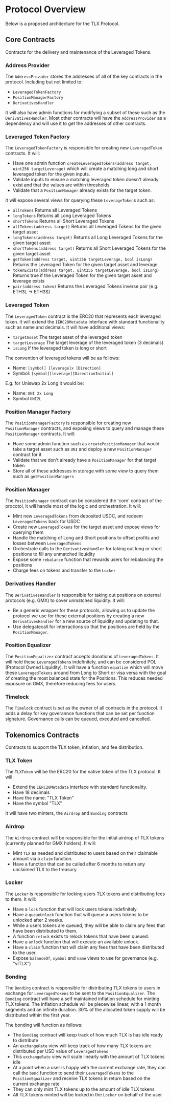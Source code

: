 # Protocol Overview

Below is a proposed architecture for the TLX Protocol.

## Core Contracts

Contracts for the delivery and maintenance of the Leveraged Tokens.

### Address Provider

The `AddressProvider` stores the addresses of all of the key contracts in the protocol.
Including but not limited to:

- `LeveragedTokenFactory`
- `PositionManagerFactory`
- `DerivativesHandler`

It will also have admin functions for modifying a subset of these such as the `DerivativesHandler`.
Most other contracts will have the `AddressProvider` as a dependency and will use it to get the addresses of other contracts.

### Leveraged Token Factory

The `LeveragedTokenFactory` is responsible for creating new `LeveragedToken` contracts.
It will:

- Have one admin function `createLeveragedTokens(address target, uint256 targetLeverage)` which will create a matching long and short leveraged token for the given inputs.
- Validate inputs to ensure a matching leveraged token doesn't already exist and that the values are within thresholds
- Validate that a `PositionManager` already exists for the target token.

It will expose several views for querying these `LeverageToken`s such as:

- `allTokens` Returns all Leveraged Tokens
- `longTokens` Returns all Long Leveraged Tokens
- `shortTokens` Returns all Short Leveraged Tokens
- `allTokens(address target)` Returns all Leveraged Tokens for the given target asset
- `longTokens(address target)` Returns all Long Leveraged Tokens for the given target asset
- `shortTokens(address target)` Returns all Short Leveraged Tokens for the given target asset
- `getToken(address target, uint256 targetLeverage, bool isLong)` Returns the Leveraged Token for the given target asset and leverage
- `tokenExists(address target, uint256 targetLeverage, bool isLong)` Returns true if the Leveraged Token for the given target asset and leverage exists
- `pair(address token)` Returns the Leveraged Tokens inverse pair (e.g. ETH3L -> ETH3S)

### Leveraged Token

The `LeveragedToken` contract is the ERC20 that represents each leveraged token.
It will extend the `IERC20Metadata` interface with standard functionality such as name and decimals.
It will have additional views:

- `targetAsset` The target asset of the leveraged token
- `targetLeverage` The target leverage of the leveraged token (3 decimals)
- `isLong` If the leveraged token is long or short

The convention of leveraged tokens will be as follows:

- Name: `[symbol] [leverage]x [Direction]`
- Symbol: `[symbol][leverage][DirectionInitial]`

E.g. for Uniswap 2x Long it would be:

- Name: `UNI 2x Long`
- Symbol `UNI2L`

### Position Manager Factory

The `PositionManagerFactory` is responsible for creating new `PositionManager` contracts, and exposing views to query and manage these `PositionManager` contracts.
It will:

- Have some admin function such as `createPositionManager` that would take a target asset such as `UNI` and deploy a new `PositionManager` contract for it
- Validate that we don't already have a `PositionManager` for that target token
- Store all of these addresses in storage with some view to query them such as `getPositionManagers`

### Position Manager

The `PositionManager` contract can be considered the 'core' contract of the procotol, it will handle most of the logic and orchestration.
It will:

- Mint new `LeveragedTokens` from deposited USDC, and redeem `LeveragedTokens` back for USDC
- Create new `LeveragedTokens` for the target asset and expose views for querying them
- Handle the matching of Long and Short positions to offset profits and losses between `LeveragedTokens`
- Orchestrate calls to the `DerivativesHandler` for taking out long or short positions to fill any unmatched liquidity
- Expose some `rebalance` function that rewards users for rebalancing the positions
- Charge fees on tokens and transfer to the `Locker`

### Derivatives Handler

The `DerivativesHandler` is responsible for taking out positions on external protocols (e.g. GMX) to cover unmatched liquidity.
It will:

- Be a generic wrapper for these protocols, allowing us to update the protocol we use for these external positions by creating a new `DerivativesHandler` for a new source of liquidity and updating to that.
- Use delegatecall for interractions so that the positions are held by the `PositionManager`.

### Position Equalizer

The `PositionEqualizer` contract accepts donations of `LeveragedTokens`.
It will hold these `LeveragedToken`s indefinitely, and can be considered POL (Protocol Owned Liquidity).
It will have a function `equalize` which will move these `LeveragedTokens` around from Long to Short or visa versa with the goal of creating the most balanced state for the Positions.
This reduces needed exposure on GMX, therefore reducing fees for users.

### Timelock

The `Timelock` contract is set as the owner of all contracts in the protocol.
It adds a delay for key goverannce functions that can be set per function signature.
Governance calls can be queued, executed and cancelled.

## Tokenomics Contracts

Contracts to support the TLX token, inflation, and fee distribution.

### TLX Token

The `TLXToken` will be the ERC20 for the native token of the TLX protocol.
It will:

- Extend the `IERC20Metadata` interface with standard functionality.
- Have 18 decimals
- Have the name: "TLX Token"
- Have the symbol "TLX"

It will have two minters, the `Airdrop` and `Bonding` contracts

### Airdrop

The `Airdrop` contract will be responsible for the initial airdrop of TLX tokens (currently planned for GMX holders).
It will:

- Mint `TLX` as needed and distributed to users based on their claimable amount via a `claim` function.
- Have a function that can be called after 6 months to return any unclaimed TLX to the treasury.

### Locker

The `Locker` is responsible for locking users TLX tokens and distributing fees to them.
It will:

- Have a `lock` function that will lock users tokens indefinitely.
- Have a `queueUnlock` function that will queue a users tokens to be unlocked after 2 weeks.
- While a users tokens are queued, they will be able to claim any fees that have been distributed to them.
- A function `relock` exists to relock tokens that have been queued.
- Have a `unlock` function that will execute an available unlock.
- Have a `claim` function that will claim any fees that have been distributed to the user.
- Expose `balanceOf`, `symbol` and `name` views to use for governance (e.g. "vlTLX")

### Bonding

The `Bonding` contract is responsible for distributing TLX tokens to users in exchange for `LeveragedTokens` to be sent to the `PositionEqualizer`.
The `Bonding` contract will have a self maintained inflation schedule for minting TLX tokens.
The inflation schedule will be piecewise linear, with a 1 month segments and an infinite duration.
30% of the allocated token supply will be distributed within the first year.

The bonding will function as follows:

- The `Bonding` contract will keep track of how much TLX is has idle ready to distribute
- An `exchangeRate` view will keep track of how many TLX tokens are distributed per USD value of `LeveragedTokens`
- This `exchangeRate` view will scale linearly with the amount of TLX tokens idle
- At a point when a user is happy with the current exchange rate, they can call the `bond` function to send their `LeveragedTokens` to the `PositionEqualizer` and receive TLX tokens in return based on the current exchange rate
- They can only mint TLX tokens up to the amount of idle TLX tokens
- All TLX tokens minted will be locked in the `Locker` on behalf of the user
